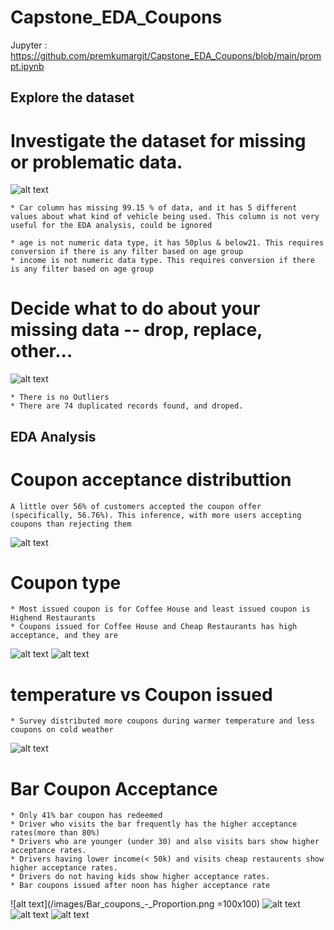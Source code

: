 # Capstone_EDA_Coupons

Jupyter : https://github.com/premkumargit/Capstone_EDA_Coupons/blob/main/prompt.ipynb

## Explore the dataset
# Investigate the dataset for missing or problematic data.

![alt text](/images/Missing_values.png?raw=true)

    * Car column has missing 99.15 % of data, and it has 5 different values about what kind of vehicle being used. This column is not very useful for the EDA analysis, could be ignored

    * age is not numeric data type, it has 50plus & below21. This requires conversion if there is any filter based on age group
    * income is not numeric data type. This requires conversion if there is any filter based on age group
     
     
# Decide what to do about your missing data -- drop, replace, other...
  
![alt text](/images/Outliers.png?raw=true)

    * There is no Outliers
    * There are 74 duplicated records found, and droped.



## EDA Analysis

# Coupon acceptance distributtion

    A little over 56% of customers accepted the coupon offer (specifically, 56.76%). This inference, with more users accepting coupons than rejecting them
![alt text](/images/Coupon_acceptance_distribution.png?raw=true)


# Coupon type

    * Most issued coupon is for Coffee House and least issued coupon is Highend Restaurants
    * Coupons issued for Coffee House and Cheap Restaurants has high acceptance, and they are

![alt text](/images/Coupon_Type_Distribution.png?raw=true)
![alt text](/images/Coupon_Type_vs_Acceptance.png?raw=true)

# temperature vs Coupon issued

    * Survey distributed more coupons during warmer temperature and less coupons on cold weather

![alt text](/images/Issued_Coupon_vs_temperature.png?raw=true)

# Bar Coupon Acceptance
 
    * Only 41% bar coupon has redeemed
    * Driver who visits the bar frequently has the higher acceptance rates(more than 80%)
    * Drivers who are younger (under 30) and also visits bars show higher acceptance rates.
    * Drivers having lower income(< 50k) and visits cheap restaurents show higher acceptance rates.
    * Drivers do not having kids show higher acceptance rates.
    * Bar coupons issued after noon has higher acceptance rate
    
![alt text](/images/Bar_coupons_-_Proportion.png =100x100) ![alt text](/images/time_vs_Bar_coupon.png?raw=true)
![alt text](/images/No_Kids_vs_Bar_Coupon.png?raw=true) ![alt text](/images/Young_age_vs_Bar_coupon.png?raw=true)


     

